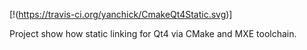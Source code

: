 [!(https://travis-ci.org/yanchick/CmakeQt4Static.svg)]

Project show how static linking for Qt4 via CMake and MXE toolchain.